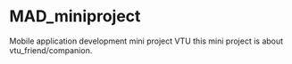 # MAD_miniproject
Mobile application development mini project VTU
this mini project is about vtu_friend/companion.
